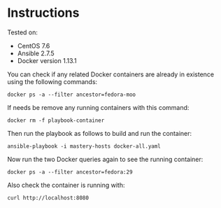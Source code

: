 # Instructions

Tested on:
- CentOS 7.6
- Ansible 2.7.5
- Docker version 1.13.1

You can check if any related Docker containers are already in existence using the following commands:

    docker ps -a --filter ancestor=fedora-moo

If needs be remove any running containers with this command:

    docker rm -f playbook-container

Then run the playbook as follows to build and run the container:

    ansible-playbook -i mastery-hosts docker-all.yaml 

Now run the two Docker queries again to see the running container:

    docker ps -a --filter ancestor=fedora:29

Also check the container is running with:

    curl http://localhost:8080

